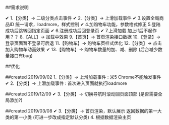 ##需求说明

✔ 1.【分类】-> 二级分类点击事件
✔ 2.【分类】-> 上滑加载事件
✔ 3.设置全局商品ID 统一请求，loadmore，样式控制
✔ 4.加购物车功能，参数格式修正
  5.登陆成功后跳转回指定页面
✔ 6.注册成功后回登录页
✔ 7.上滑加载 加上if后不起作用？？
  8.【ALL】-> 加载中效果
  9.【首页】-> 首页渲染接口数据
  10.【登录】-> 登录页面暂不登录可后退
  11.【购物车】-> 购物车页样式优化
  12.【分类】-> 点击加入购物车动画效果
✔  13.【购物车】-> 购物车数量的加、减、删除     (后台减少数量接口有bug)


##优化

##created 2019/09/02
  1.【分类】-> 上滑加载事件 : 米5 Chrome不能触发事件
✔ 2.【分类】-> 上滑加载事件 : 首次进入页面就执行loadmore

##created 2019/12/09
✔ 3.【分类】-> 切换导航时滚动回页面顶部     (是否需要全局添加?)

##created 2019/03/08
✔ 3.【分类】-> 首页渲染，默认展示 返回数据的第一大类的第一小类     (可进一步改成指定默认分类)
4. 根据数据渲染主页
